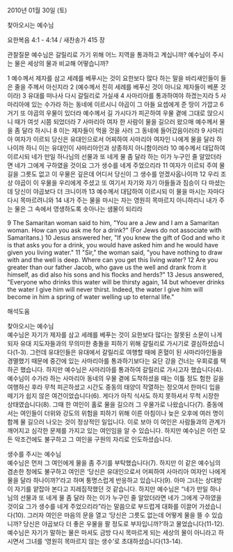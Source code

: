2010년 01월 30일 (토)

찾아오시는 예수님



요한복음 4:1 - 4:14 / 새찬송가 415 장


관찰질문
예수님은 갈릴리로 가기 위해 어느 지역을 통과하고 계십니까?
예수님이 주시는 물은 세상의 물과 비교해 어떻습니까?

1 예수께서 제자를 삼고 세례를 베푸시는 것이 요한보다 많다 하는 말을 바리새인들이 들은 줄을 주께서 아신지라 2 (예수께서 친히 세례를 베푸신 것이 아니요 제자들이 베푼 것이라) 3 유대를 떠나사 다시 갈릴리로 가실새 4 사마리아를 통과하여야 하겠는지라 5 사마리아에 있는 수가라 하는 동네에 이르시니 야곱이 그 아들 요셉에게 준 땅이 가깝고 6 거기 또 야곱의 우물이 있더라 예수께서 길 가시다가 피곤하여 우물 곁에 그대로 앉으시니 때가 여섯 시쯤 되었더라 7 사마리아 여자 한 사람이 물을 길으러 왔으매 예수께서 물을 좀 달라 하시니 8 이는 제자들이 먹을 것을 사러 그 동네에 들어갔음이러라 9 사마리아 여자가 이르되 당신은 유대인으로서 어찌하여 사마리아 여자인 나에게 물을 달라 하나이까 하니 이는 유대인이 사마리아인과 상종하지 아니함이러라 
10 예수께서 대답하여 이르시되 네가 만일 하나님의 선물과 또 네게 물 좀 달라 하는 이가 누구인 줄 알았더라면 네가 그에게 구하였을 것이요 그가 생수를 네게 주었으리라 11 여자가 이르되 주여 물 길을 그릇도 없고 이 우물은 깊은데 어디서 당신이 그 생수를 얻겠사옵나이까 12 우리 조상 야곱이 이 우물을 우리에게 주셨고 또 여기서 자기와 자기 아들들과 짐승이 다 마셨는데 당신이 야곱보다 더 크니이까 13 예수께서 대답하여 이르시되 이 물을 마시는 자마다 다시 목마르려니와 14 내가 주는 물을 마시는 자는 영원히 목마르지 아니하리니 내가 주는 물은 그 속에서 영생하도록 솟아나는 샘물이 되리라  

9 The Samaritan woman said to him, "You are a Jew and I am a Samaritan woman. How can you ask me for a drink?" (For Jews do not associate with Samaritans.) 
10 Jesus answered her, "If you knew the gift of God and who it is that asks you for a drink, you would have asked him and he would have given you living water." 
11 "Sir," the woman said, "you have nothing to draw with and the well is deep. Where can you get this living water? 12 Are you greater than our father Jacob, who gave us the well and drank from it himself, as did also his sons and his flocks and herds?" 13 Jesus answered, "Everyone who drinks this water will be thirsty again, 
14 but whoever drinks the water I give him will never thirst. Indeed, the water I give him will become in him a spring of water welling up to eternal life."

해석도움





찾아오시는 예수님  
예수님은 자기가 제자를 삼고 세례를 베푸는 것이 요한보다 많다는 잘못된 소문이 나게 되자 유대 지도자들과의 무의미한 충돌을 피하기 위해 갈릴리로 가시기로 결심하셨습니다(1-3). 그런데 유대인들은 유대에서 갈릴리로 여행할 때에 혼혈이 된 사마리아인들을 경멸했기 때문에 중간에 있는 사마리아를 통과하기보다는 요단 강을 건너는 우회로를 택하곤 했습니다. 하지만 예수님은 사마리아를 통과하여 갈릴리로 가시고자 했습니다(4). 예수님이 수가라 하는 사마리아 동네의 우물 곁에 도착하셨을 때는 이틀 정도 험한 길을 여행하신 후라 무척 피곤하셨고 시간도 중동의 태양이 작열하는 정오여서 한마디 입을 떼기가 쉽지 않은 여건이었습니다(6). 게다가 아직 식사도 하지 못하셔서 무척 시장한 상태였습니다(8). 그때 한 여인이 홀로 물을 길으러 그 우물가로 나왔습니다(7). 중동에서는 여인들이 더위와 강도의 위험을 피하기 위해 이른 아침이나 늦은 오후에 여러 명이 함께 물 길으러 나오는 것이 정상적인 일입니다. 이로 보아 이 여인은 사람들과의 관계가 깨어지고 심각한 문제를 가지고 있는 여인임을 알 수 있습니다. 하지만 예수님은 이런 모든 악조건에도 불구하고 그 여인을 구원의 자리로 인도하셨습니다. 

생수를 주시는 예수님  
예수님은 먼저 그 여인에게 물을 좀 주기를 부탁했습니다(7). 하지만 이 같은 예수님의 겸손한 청에도 불구하고 여인은 ‘당신은 유대인으로서 어찌하여 사마리아 여자인 나에게 물을 달라 하나이까?’라고 하며 퉁명스럽게 반응하고 있습니다(9). 아마 그녀는 상대방이 자기를 얕잡아 본다고 지레짐작했던 것 같습니다. 하지만 예수님은 “네가 만일 하나님의 선물과 또 네게 물 좀 달라 하는 이가 누구인 줄 알았더라면 네가 그에게 구하였을 것이요 그가 생수를 네게 주었으리라”라는 말씀으로 부드럽게 대화를 이끌어 가셨습니다(10). 그러자 여인은 마음의 문을 열고 ‘당신은 그릇도 없는데 어떻게 물을 뜰 수 있습니까? 당신은 야곱보다 더 좋은 우물을 팔 정도로 부자입니까?’하고 물었습니다(11-12). 예수님은 자기가 말하는 물은 마셔도 금방 다시 목마르게 되는 세상의 물이 아니라고 하시면서 그녀를 ‘영원히 목마르지 않는 생수’로 초대하셨습니다(13-14).